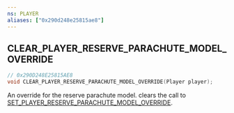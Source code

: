 ```yaml
---
ns: PLAYER
aliases: ["0x290d248e25815ae8"]
---
```

## CLEAR_PLAYER_RESERVE_PARACHUTE_MODEL_OVERRIDE

```c
// 0x290D248E25815AE8
void CLEAR_PLAYER_RESERVE_PARACHUTE_MODEL_OVERRIDE(Player player);
```

An override for the reserve parachute model. clears the call to [SET_PLAYER_RESERVE_PARACHUTE_MODEL_OVERRIDE](#_0x0764486AEDE748DB).

